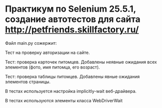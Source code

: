 # Практикум по Selenium 25.5.1, создание автотестов для сайта http://petfriends.skillfactory.ru/

Файл main.py сожержит:

Тест на проверку авторизации на сайте.

Тест: проверка карточек питомцев. Добавлены неявные ожидания всех элементов (фото, имя питомца, его возраст).

Тест: проверка таблицы питомцев. Добавлены явные ожидания элементов страницы.

В тестах используется настройка implicitly-wait веб-драйвера.

В тестах используются элементы класса WebDriverWait
